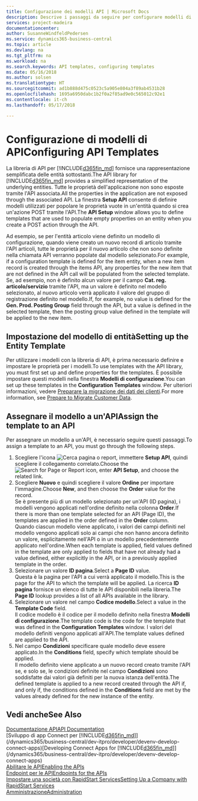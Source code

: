```yaml
---
title: Configurazione dei modelli API | Microsoft Docs
description: Descrive i passaggi da seguire per configurare modelli di API per Dynamics 365 Business Central.
services: project-madeira
documentationcenter: 
author: SusanneWindfeldPedersen
ms.service: dynamics365-business-central
ms.topic: article
ms.devlang: na
ms.tgt_pltfrm: na
ms.workload: na
ms.search.keywords: API templates, configuring templates
ms.date: 05/16/2018
ms.author: solsen
ms.translationtype: HT
ms.sourcegitcommit: ad1b888d475c0523c5a905e804a3f89ab4531b28
ms.openlocfilehash: 1695a6950dabc1b2f0a2f85ad9e0c565012c92e1
ms.contentlocale: it-ch
ms.lasthandoff: 05/17/2018

---
```


# <a name="configuring-api-templates"></a><span data-ttu-id="78bd0-103">Configurazione di modelli di API</span><span class="sxs-lookup"><span data-stu-id="78bd0-103">Configuring API Templates</span></span>
<span data-ttu-id="78bd0-104">La libreria di API per [!INCLUDE[d365fin_md](includes/d365fin_md.md)] fornisce una rappresentazione semplificata delle entità sottostanti.</span><span class="sxs-lookup"><span data-stu-id="78bd0-104">The API library for [!INCLUDE[d365fin_md](includes/d365fin_md.md)] provides a simplified representation of the underlying entities.</span></span> <span data-ttu-id="78bd0-105">Tutte le proprietà dell'applicazione non sono esposte tramite l'API associata.</span><span class="sxs-lookup"><span data-stu-id="78bd0-105">All the properties in the application are not exposed through the associated API.</span></span> <span data-ttu-id="78bd0-106">La finestra **Setup API** consente di definire modelli utilizzati per popolare le proprietà vuote in un'entità quando si crea un'azione POST tramite l'API.</span><span class="sxs-lookup"><span data-stu-id="78bd0-106">The **API Setup** window allows you to define templates that are used to populate empty properties on an entity when you create a POST action through the API.</span></span> 

<span data-ttu-id="78bd0-107">Ad esempio, se per l'entità articolo viene definito un modello di configurazione, quando viene creato un nuovo record di articolo tramite l'API articoli, tutte le proprietà per il nuovo articolo che non sono definite nella chiamata API verranno popolate dal modello selezionato.</span><span class="sxs-lookup"><span data-stu-id="78bd0-107">For example, if a configuration template is defined for the item entity, when a new item record is created through the items API, any properties for the new item that are not defined in the API call will be populated from the selected template.</span></span> <span data-ttu-id="78bd0-108">Se, ad esempio, non è definito alcun valore per il campo **Cat. reg. articolo/servizio** tramite l'API, ma un valore è definito nel modello selezionato, al nuovo articolo verrà applicato il valore del gruppo di registrazione definito nel modello.</span><span class="sxs-lookup"><span data-stu-id="78bd0-108">If, for example, no value is defined for the **Gen. Prod. Posting Group** field through the API, but a value is defined in the selected template, then the posting group value defined in the template will be applied to the new item.</span></span> 

## <a name="setting-up-the-entity-template"></a><span data-ttu-id="78bd0-109">Impostazione del modello di entità</span><span class="sxs-lookup"><span data-stu-id="78bd0-109">Setting up the Entity Template</span></span>
<span data-ttu-id="78bd0-110">Per utilizzare i modelli con la libreria di API, è prima necessario definire e impostare le proprietà per i modelli.</span><span class="sxs-lookup"><span data-stu-id="78bd0-110">To use templates with the API library, you must first set up and define properties for the templates.</span></span> <span data-ttu-id="78bd0-111">È possibile impostare questi modelli nella finestra **Modelli di configurazione**.</span><span class="sxs-lookup"><span data-stu-id="78bd0-111">You can set up these templates in the **Configuration Templates** window.</span></span> <span data-ttu-id="78bd0-112">Per ulteriori informazioni, vedere [Preparare la migrazione dei dati dei clienti](admin-use-templates-to-prepare-customer-data-for-migration.md).</span><span class="sxs-lookup"><span data-stu-id="78bd0-112">For more information, see [Prepare to Migrate Customer Data](admin-use-templates-to-prepare-customer-data-for-migration.md).</span></span> 

## <a name="assign-the-template-to-an-api"></a><span data-ttu-id="78bd0-113">Assegnare il modello a un'API</span><span class="sxs-lookup"><span data-stu-id="78bd0-113">Assign the template to an API</span></span>

<span data-ttu-id="78bd0-114">Per assegnare un modello a un'API, è necessario seguire questi passaggi.</span><span class="sxs-lookup"><span data-stu-id="78bd0-114">To assign a template to an API, you must go through the following steps.</span></span>

1. <span data-ttu-id="78bd0-115">Scegliere l'icona ![Cerca pagina o report](media/ui-search/search_small.png "icona Cerca pagina o report"), immettere **Setup API**, quindi scegliere il collegamento correlato.</span><span class="sxs-lookup"><span data-stu-id="78bd0-115">Choose the ![Search for Page or Report](media/ui-search/search_small.png "Search for Page or Report icon") icon, enter **API Setup**, and choose the related link.</span></span>
2. <span data-ttu-id="78bd0-116">Scegliere **Nuovo** e quindi scegliere il valore **Ordine** per importare l'immagine.</span><span class="sxs-lookup"><span data-stu-id="78bd0-116">Choose **New**, and then choose the **Order** value for the record.</span></span>  
<span data-ttu-id="78bd0-117">Se è presente più di un modello selezionato per un'API (ID pagina), i modelli vengono applicati nell'ordine definito nella colonna **Order**.</span><span class="sxs-lookup"><span data-stu-id="78bd0-117">If there is more than one template selected for an API (Page ID), the templates are applied in the order defined in the **Order** column.</span></span>   
<span data-ttu-id="78bd0-118">Quando ciascun modello viene applicato, i valori dei campi definiti nel modello vengono applicati solo ai campi che non hanno ancora definito un valore, esplicitamente nell'API o in un modello precedentemente applicato nell'ordine.</span><span class="sxs-lookup"><span data-stu-id="78bd0-118">When each template is applied, field values defined in the template are only applied to fields that have not already had a value defined, either explicitly in the API, or in a previously applied template in the order.</span></span> 
3. <span data-ttu-id="78bd0-119">Selezionare un valore **ID pagina**.</span><span class="sxs-lookup"><span data-stu-id="78bd0-119">Select a **Page ID** value.</span></span>  
<span data-ttu-id="78bd0-120">Questa è la pagina per l'API a cui verrà applicato il modello.</span><span class="sxs-lookup"><span data-stu-id="78bd0-120">This is the page for the API to which the template will be applied.</span></span> <span data-ttu-id="78bd0-121">La ricerca **ID pagina** fornisce un elenco di tutte le API disponibili nella libreria.</span><span class="sxs-lookup"><span data-stu-id="78bd0-121">The **Page ID** lookup provides a list of all APIs available in the library.</span></span>
4. <span data-ttu-id="78bd0-122">Selezionare un valore nel campo **Codice modello**.</span><span class="sxs-lookup"><span data-stu-id="78bd0-122">Select a value in the **Template Code** field.</span></span>  
<span data-ttu-id="78bd0-123">Il codice modello è il codice per il modello definito nella finestra **Modelli di configurazione**.</span><span class="sxs-lookup"><span data-stu-id="78bd0-123">The template code is the code for the template that was defined in the **Configuration Templates** window.</span></span> <span data-ttu-id="78bd0-124">I valori del modello definiti vengono applicati all'API.</span><span class="sxs-lookup"><span data-stu-id="78bd0-124">The template values defined are applied to the API.</span></span> 
5. <span data-ttu-id="78bd0-125">Nel campo **Condizioni** specificare quale modello deve essere applicato.</span><span class="sxs-lookup"><span data-stu-id="78bd0-125">In the **Conditions** field, specify which template should be applied.</span></span>  
<span data-ttu-id="78bd0-126">Il modello definito viene applicato a un nuovo record creato tramite l'API se, e solo se, le condizioni definite nel campo **Condizioni** sono soddisfatte dai valori già definiti per la nuova istanza dell'entità.</span><span class="sxs-lookup"><span data-stu-id="78bd0-126">The defined template is applied to a new record created through the API if, and only if, the conditions defined in the **Conditions** field are met by the values already defined for the new instance of the entity.</span></span>

## <a name="see-also"></a><span data-ttu-id="78bd0-127">Vedi anche</span><span class="sxs-lookup"><span data-stu-id="78bd0-127">See Also</span></span>
[<span data-ttu-id="78bd0-128">Documentazione API</span><span class="sxs-lookup"><span data-stu-id="78bd0-128">API Documentation</span></span>](/dynamics-nav/fin-graph)  
<span data-ttu-id="78bd0-129">[Sviluppo di app Connect per [!INCLUDE[d365fin_md](includes/d365fin_md.md)]](/dynamics365/business-central/dev-itpro/developer/devenv-develop-connect-apps)</span><span class="sxs-lookup"><span data-stu-id="78bd0-129">[Developing Connect Apps for [!INCLUDE[d365fin_md](includes/d365fin_md.md)]](/dynamics365/business-central/dev-itpro/developer/devenv-develop-connect-apps)</span></span>  
[<span data-ttu-id="78bd0-130">Abilitare le API</span><span class="sxs-lookup"><span data-stu-id="78bd0-130">Enabling the APIs</span></span>](/dynamics-nav/enabling-apis-for-dynamics-nav)  
[<span data-ttu-id="78bd0-131">Endpoint per le API</span><span class="sxs-lookup"><span data-stu-id="78bd0-131">Endpoints for the APIs</span></span>](/dynamics-nav/endpoints-apis-for-dynamics)  
[<span data-ttu-id="78bd0-132">Impostare una società con RapidStart Services</span><span class="sxs-lookup"><span data-stu-id="78bd0-132">Setting Up a Company with RapidStart Services</span></span>](admin-set-up-a-company-with-rapidstart.md)  
[<span data-ttu-id="78bd0-133">Amministrazione</span><span class="sxs-lookup"><span data-stu-id="78bd0-133">Administration</span></span>](admin-setup-and-administration.md)
